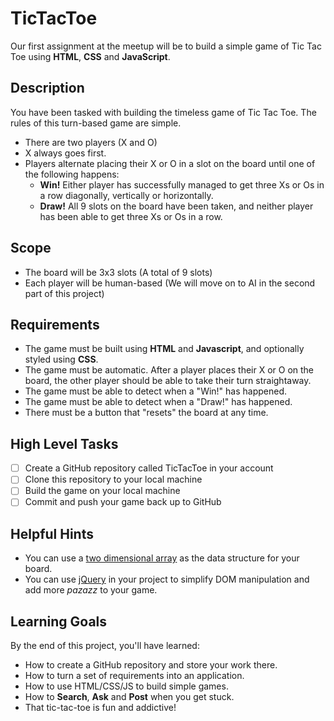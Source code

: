 # TicTacToe
Our first assignment at the meetup will be to build a simple game of Tic Tac Toe using **HTML**, **CSS** and **JavaScript**.

## Description
You have been tasked with building the timeless game of Tic Tac Toe. The rules of this turn-based game are simple.

* There are two players (X and O)
* X always goes first.
* Players alternate placing their X or O in a slot on the board until one of the following happens:
	* **Win!** Either player has successfully managed to get three Xs or Os in a row diagonally, vertically or horizontally.
	* **Draw!** All 9 slots on the board have been taken, and neither player has been able to get three Xs or Os in a row.

## Scope
* The board will be 3x3 slots (A total of 9 slots)
* Each player will be human-based (We will move on to AI in the second part of this project)

## Requirements
* The game must be built using **HTML** and **Javascript**, and optionally styled using **CSS**.
* The game must be automatic. After a player places their X or O on the board, the other player should be able to take their turn straightaway.
* The game must be able to detect when a "Win!" has happened.
* The game must be able to detect when a "Draw!" has happened.
* There must be a button that "resets" the board at any time.

## High Level Tasks
* [ ] Create a GitHub repository called TicTacToe in your account
* [ ] Clone this repository to your local machine
* [ ] Build the game on your local machine
* [ ] Commit and push your game back up to GitHub

## Helpful Hints
* You can use a [two dimensional array](http://stackoverflow.com/questions/966225/how-can-i-create-a-two-dimensional-array-in-javascript) as the data structure for your board.
* You can use [jQuery](https://jquery.com/) in your project to simplify DOM manipulation and add more *pazazz* to your game. 

## Learning Goals
By the end of this project, you'll have learned: 

* How to create a GitHub repository and store your work there.
* How to turn a set of requirements into an application.
* How to use HTML/CSS/JS to build simple games.
* How to **Search**, **Ask** and **Post** when you get stuck.
* That tic-tac-toe is fun and addictive!

